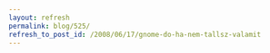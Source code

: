 ```yaml
---
layout: refresh
permalink: blog/525/
refresh_to_post_id: /2008/06/17/gnome-do-ha-nem-tallsz-valamit
---
```

